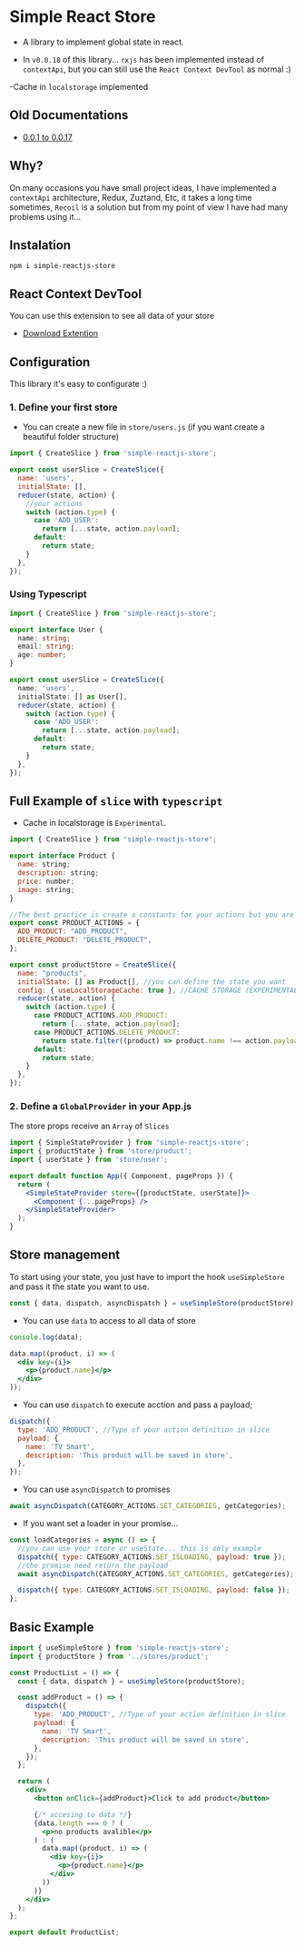 # Simple React Store

- A library to implement global state in react.

- In `v0.0.18` of this library... `rxjs` has been implemented instead of `contextApi`, but you can still use the `React Context DevTool` as normal :)

-Cache in `localstorage` implemented

## Old Documentations

- [0.0.1 to 0.0.17](./oldDocs/0.0.17.md)

## Why?

On many occasions you have small project ideas, I have implemented a `contextApi` architecture, Redux, Zuztand, Etc, it takes a long time sometimes, `Recoil` is a solution but from my point of view I have had many problems using it...

## Instalation

`npm i simple-reactjs-store`

## React Context DevTool

You can use this extension to see all data of your store

- [Download Extention](https://chrome.google.com/webstore/detail/react-context-devtool/oddhnidmicpefilikhgeagedibnefkcf)

## Configuration

This library it's easy to configurate :)

### 1. Define your first store

- You can create a new file in `store/users.js` (if you want create a beautiful folder structure)

```js
import { CreateSlice } from 'simple-reactjs-store';

export const userSlice = CreateSlice({
  name: 'users',
  initialState: [],
  reducer(state, action) {
    //your actions
    switch (action.type) {
      case 'ADD_USER':
        return [...state, action.payload];
      default:
        return state;
    }
  },
});
```

### Using Typescript

```ts
import { CreateSlice } from 'simple-reactjs-store';

export interface User {
  name: string;
  email: string;
  age: number;
}

export const userSlice = CreateSlice({
  name: 'users',
  initialState: [] as User[],
  reducer(state, action) {
    switch (action.type) {
      case 'ADD_USER':
        return [...state, action.payload];
      default:
        return state;
    }
  },
});
```

## Full Example of `slice` with `typescript`

- Cache in localstorage is `Experimental`.

```jsx
import { CreateSlice } from "simple-reactjs-store";

export interface Product {
  name: string;
  description: string;
  price: number;
  image: string;
}

//The best practice is create a constants for your actions but you are free to do what you want
export const PRODUCT_ACTIONS = {
  ADD_PRODUCT: "ADD_PRODUCT",
  DELETE_PRODUCT: "DELETE_PRODUCT",
};

export const productStore = CreateSlice({
  name: "products",
  initialState: [] as Product[], //you can define the state you want
  config: { useLocalStorageCache: true }, //CACHE STORAGE (EXPERIMENTAL)
  reducer(state, action) {
    switch (action.type) {
      case PRODUCT_ACTIONS.ADD_PRODUCT:
        return [...state, action.payload];
      case PRODUCT_ACTIONS.DELETE_PRODUCT:
        return state.filter((product) => product.name !== action.payload);
      default:
        return state;
    }
  },
});
```

### 2. Define a `GlobalProvider` in your App.js

The store props receive an `Array` of `Slices`

```jsx
import { SimpleStateProvider } from 'simple-reactjs-store';
import { productState } from 'store/product';
import { userState } from 'store/user';

export default function App({ Component, pageProps }) {
  return (
    <SimpleStateProvider store={[productState, userState]}>
      <Component {...pageProps} />
    </SimpleStateProvider>
  );
}
```

## Store management

To start using your state, you just have to import the hook `useSimpleStore` and pass it the state you want to use.

```jsx
const { data, dispatch, asyncDispatch } = useSimpleStore(productStore);
```

- You can use `data` to access to all data of store

```jsx
console.log(data);

data.map((product, i) => (
  <div key={i}>
    <p>{product.name}</p>
  </div>
));
```

- You can use `dispatch` to execute acction and pass a payload;

```jsx
dispatch({
  type: 'ADD_PRODUCT', //Type of your action definition in slice
  payload: {
    name: 'TV Smart',
    description: 'This product will be saved in store',
  },
});
```

- You can use `asyncDispatch` to promises

```jsx
await asyncDispatch(CATEGORY_ACTIONS.SET_CATEGORIES, getCategories);
```

- If you want set a loader in your promise...

```jsx
const loadCategories = async () => {
  //you can use your store or useState... this is only example
  dispatch({ type: CATEGORY_ACTIONS.SET_ISLOADING, payload: true });
  //the promise need return the payload
  await asyncDispatch(CATEGORY_ACTIONS.SET_CATEGORIES, getCategories);

  dispatch({ type: CATEGORY_ACTIONS.SET_ISLOADING, payload: false });
};
```

## Basic Example

```jsx
import { useSimpleStore } from 'simple-reactjs-store';
import { productStore } from '../stores/product';

const ProductList = () => {
  const { data, dispatch } = useSimpleStore(productStore);

  const addProduct = () => {
    dispatch({
      type: 'ADD_PRODUCT', //Type of your action definition in slice
      payload: {
        name: 'TV Smart',
        description: 'This product will be saved in store',
      },
    });
  };

  return (
    <div>
      <button onClick={addProduct}>Click to add product</button>

      {/* accesing to data */}
      {data.length === 0 ? (
        <p>no products avalible</p>
      ) : (
        data.map((product, i) => (
          <div key={i}>
            <p>{product.name}</p>
          </div>
        ))
      )}
    </div>
  );
};

export default ProductList;
```
